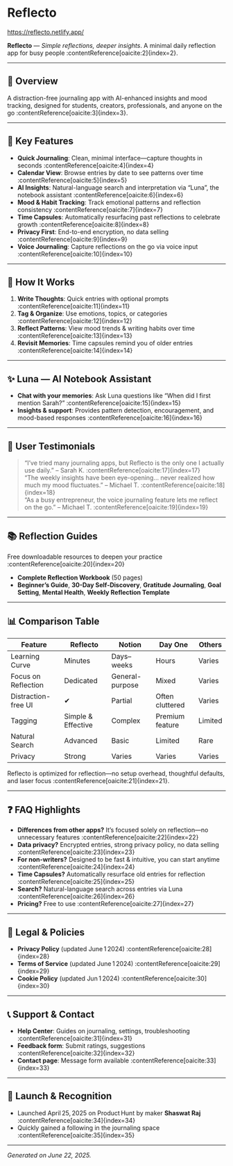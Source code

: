 # Reflecto

https://reflecto.netlify.app/

**Reflecto** — *Simple reflections, deeper insights*. A minimal daily reflection app for busy people :contentReference[oaicite:2]{index=2}.

---

## 🧠 Overview

A distraction-free journaling app with AI-enhanced insights and mood tracking, designed for students, creators, professionals, and anyone on the go :contentReference[oaicite:3]{index=3}.

---

## 🌟 Key Features

- **Quick Journaling**: Clean, minimal interface—capture thoughts in seconds :contentReference[oaicite:4]{index=4}  
- **Calendar View**: Browse entries by date to see patterns over time :contentReference[oaicite:5]{index=5}  
- **AI Insights**: Natural-language search and interpretation via “Luna”, the notebook assistant :contentReference[oaicite:6]{index=6}  
- **Mood & Habit Tracking**: Track emotional patterns and reflection consistency :contentReference[oaicite:7]{index=7}  
- **Time Capsules**: Automatically resurfacing past reflections to celebrate growth :contentReference[oaicite:8]{index=8}  
- **Privacy First**: End-to-end encryption, no data selling :contentReference[oaicite:9]{index=9}  
- **Voice Journaling**: Capture reflections on the go via voice input :contentReference[oaicite:10]{index=10}  

---

## 🎯 How It Works

1. **Write Thoughts**: Quick entries with optional prompts :contentReference[oaicite:11]{index=11}  
2. **Tag & Organize**: Use emotions, topics, or categories :contentReference[oaicite:12]{index=12}  
3. **Reflect Patterns**: View mood trends & writing habits over time :contentReference[oaicite:13]{index=13}  
4. **Revisit Memories**: Time capsules remind you of older entries :contentReference[oaicite:14]{index=14}  

---

## ✨ Luna — AI Notebook Assistant

- **Chat with your memories**: Ask Luna questions like “When did I first mention Sarah?” :contentReference[oaicite:15]{index=15}  
- **Insights & support**: Provides pattern detection, encouragement, and mood-based responses :contentReference[oaicite:16]{index=16}  

---

## 💬 User Testimonials

> “I’ve tried many journaling apps, but Reflecto is the only one I actually use daily.” – Sarah K. :contentReference[oaicite:17]{index=17}  
> “The weekly insights have been eye-opening… never realized how much my mood fluctuates.” – Michael T. :contentReference[oaicite:18]{index=18}  
> “As a busy entrepreneur, the voice journaling feature lets me reflect on the go.” – Michael T. :contentReference[oaicite:19]{index=19}  

---

## 📚 Reflection Guides

Free downloadable resources to deepen your practice :contentReference[oaicite:20]{index=20}  
- **Complete Reflection Workbook** (50 pages)  
- **Beginner’s Guide**, **30-Day Self‑Discovery**, **Gratitude Journaling**, **Goal Setting**, **Mental Health**, **Weekly Reflection Template**  

---

## 📊 Comparison Table

| Feature                | Reflecto              | Notion           | Day One           | Others            |
|------------------------|-----------------------|------------------|-------------------|-------------------|
| Learning Curve         | Minutes               | Days–weeks       | Hours             | Varies            |
| Focus on Reflection    | Dedicated             | General-purpose  | Mixed             | Varies            |
| Distraction-free UI    | ✔                     | Partial          | Often cluttered   | Varies            |
| Tagging                | Simple & Effective    | Complex          | Premium feature   | Limited           |
| Natural Search         | Advanced              | Basic            | Limited           | Rare              |
| Privacy                | Strong                | Varies           | Varies            | Varies            |

Reflecto is optimized for reflection—no setup overhead, thoughtful defaults, and laser focus :contentReference[oaicite:21]{index=21}.

---

## ❓ FAQ Highlights

- **Differences from other apps?** It’s focused solely on reflection—no unnecessary features :contentReference[oaicite:22]{index=22}  
- **Data privacy?** Encrypted entries, strong privacy policy, no data selling :contentReference[oaicite:23]{index=23}  
- **For non-writers?** Designed to be fast & intuitive, you can start anytime :contentReference[oaicite:24]{index=24}  
- **Time Capsules?** Automatically resurface old entries for reflection :contentReference[oaicite:25]{index=25}  
- **Search?** Natural-language search across entries via Luna :contentReference[oaicite:26]{index=26}  
- **Pricing?** Free to use :contentReference[oaicite:27]{index=27}  

---

## 📄 Legal & Policies

- **Privacy Policy** (updated June 1 2024) :contentReference[oaicite:28]{index=28}  
- **Terms of Service** (updated June 1 2024) :contentReference[oaicite:29]{index=29}  
- **Cookie Policy** (updated Jun 1 2024) :contentReference[oaicite:30]{index=30}  

---

## 📞 Support & Contact

- **Help Center**: Guides on journaling, settings, troubleshooting :contentReference[oaicite:31]{index=31}  
- **Feedback form**: Submit ratings, suggestions :contentReference[oaicite:32]{index=32}  
- **Contact page**: Message form available :contentReference[oaicite:33]{index=33}  

---

## 🚀 Launch & Recognition

- Launched April 25, 2025 on Product Hunt by maker **Shaswat Raj** :contentReference[oaicite:34]{index=34}  
- Quickly gained a following in the journaling space :contentReference[oaicite:35]{index=35}  

---

*Generated on June 22, 2025.*
